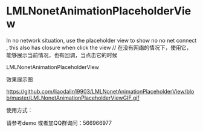 # LMLNonetAnimationPlaceholderView
In no network situation, use the placeholder view to show no no net connect , this also has closure when click the view // 在没有网络的情况下，使用它，能够展示当前情况，也有回调，当点击它的时候


LMLNonetAnimationPlaceholderView



效果展示图

https://github.com/liaodalin19903/LMLNonetAnimationPlaceholderView/blob/master/LMLNonetAnimationPlaceholderViewGIF.gif



使用方式：

请参考demo 或者加QQ群询问：566966977
